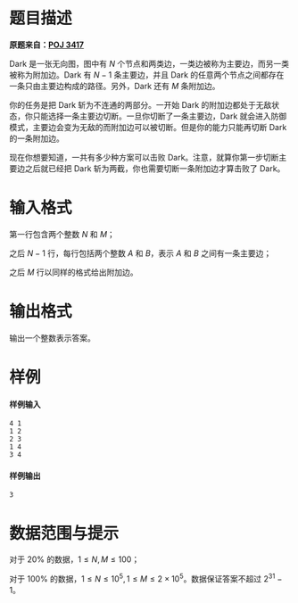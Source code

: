 
# 题目描述

**原题来自：[POJ 3417](http://poj.org/problem?id=3417)**

Dark 是一张无向图，图中有 $N$ 个节点和两类边，一类边被称为主要边，而另一类被称为附加边。Dark 有 $N - 1$ 条主要边，并且 Dark 的任意两个节点之间都存在一条只由主要边构成的路径。另外，Dark 还有 $M$ 条附加边。
 
你的任务是把 Dark 斩为不连通的两部分。一开始 Dark 的附加边都处于无敌状态，你只能选择一条主要边切断。一旦你切断了一条主要边，Dark 就会进入防御模式，主要边会变为无敌的而附加边可以被切断。但是你的能力只能再切断 Dark 的一条附加边。

现在你想要知道，一共有多少种方案可以击败 Dark。注意，就算你第一步切断主要边之后就已经把 Dark 斩为两截，你也需要切断一条附加边才算击败了 Dark。

# 输入格式

第一行包含两个整数 $N$ 和 $M$；

之后 $N - 1$ 行，每行包括两个整数 $A$ 和 $B$，表示 $A$ 和 $B$ 之间有一条主要边；

之后 $M$ 行以同样的格式给出附加边。

# 输出格式

输出一个整数表示答案。

# 样例

#### 样例输入
```plain
4 1 
1 2 
2 3 
1 4 
3 4
```

#### 样例输出
```plain
3
```

# 数据范围与提示

对于 $20\%$ 的数据，$1\le N,M\le 100$；

对于 $100\%$ 的数据，$1\le N\le 10^5,1\le M\le 2\times 10^5$。数据保证答案不超过 $2^{31}-1$。

